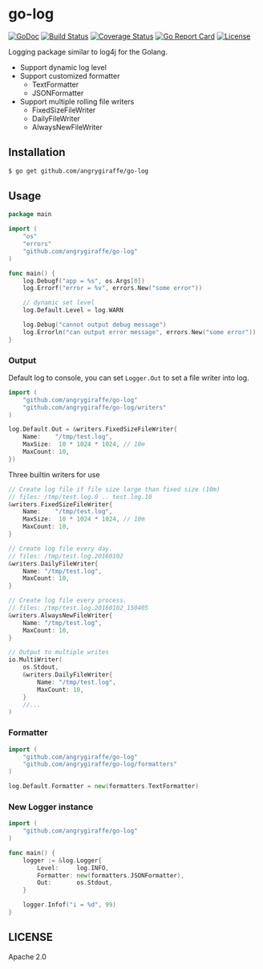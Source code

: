 go-log
================

[![GoDoc](https://godoc.org/github.com/angrygiraffe/go-log?status.svg)](https://godoc.org/github.com/angrygiraffe/go-log)
[![Build Status](https://travis-ci.org/angrygiraffe/go-log.svg?branch=master)](https://travis-ci.org/angrygiraffe/go-log)
[![Coverage Status](https://coveralls.io/repos/github/angrygiraffe/go-log/badge.svg?branch=master)](https://coveralls.io/github/angrygiraffe/go-log?branch=master)
[![Go Report Card](https://goreportcard.com/badge/github.com/angrygiraffe/go-log)](https://goreportcard.com/report/github.com/angrygiraffe/go-log)
[![License](http://img.shields.io/badge/License-Apache_2-red.svg?style=flat)](http://www.apache.org/licenses/LICENSE-2.0)

Logging package similar to log4j for the Golang.

- Support dynamic log level
- Support customized formatter
  - TextFormatter
  - JSONFormatter
- Support multiple rolling file writers
  - FixedSizeFileWriter
  - DailyFileWriter
  - AlwaysNewFileWriter

Installation
---------------

```bash
$ go get github.com/angrygiraffe/go-log
```

Usage
---------------

```go
package main

import (
	"os"
	"errors"
	"github.com/angrygiraffe/go-log"
)

func main() {
	log.Debugf("app = %s", os.Args[0])
	log.Errorf("error = %v", errors.New("some error"))

	// dynamic set level
	log.Default.Level = log.WARN

	log.Debug("cannot output debug message")
	log.Errorln("can output error message", errors.New("some error"))
}
```

### Output

Default log to console, you can set `Logger.Out` to set a file writer into log.

```go
import (
	"github.com/angrygiraffe/go-log"
	"github.com/angrygiraffe/go-log/writers"
)

log.Default.Out = &writers.FixedSizeFileWriter{
	Name:	 "/tmp/test.log",
	MaxSize:  10 * 1024 * 1024, // 10m
	MaxCount: 10,
})
```

Three builtin writers for use

```go
// Create log file if file size large than fixed size (10m)
// files: /tmp/test.log.0 .. test.log.10
&writers.FixedSizeFileWriter{
	Name:	 "/tmp/test.log",
	MaxSize:  10 * 1024 * 1024, // 10m
	MaxCount: 10,
}

// Create log file every day.
// files: /tmp/test.log.20160102
&writers.DailyFileWriter{
	Name: "/tmp/test.log",
	MaxCount: 10,
}

// Create log file every process.
// files: /tmp/test.log.20160102_150405
&writers.AlwaysNewFileWriter{
	Name: "/tmp/test.log",
	MaxCount: 10,
}

// Output to multiple writes
io.MultiWriter(
	os.Stdout,
	&writers.DailyFileWriter{
		Name: "/tmp/test.log",
		MaxCount: 10,
	}
	//...
)
```

### Formatter

```go
import (
	"github.com/angrygiraffe/go-log"
	"github.com/angrygiraffe/go-log/formatters"
)

log.Default.Formatter = new(formatters.TextFormatter)
```


### New Logger instance

```go
import (
	"github.com/angrygiraffe/go-log"
)

func main() {
	logger := &log.Logger{
		Level:     log.INFO,
		Formatter: new(formatters.JSONFormatter),
		Out:       os.Stdout,
	}

	logger.Infof("i = %d", 99)
}
```

## LICENSE

Apache 2.0
